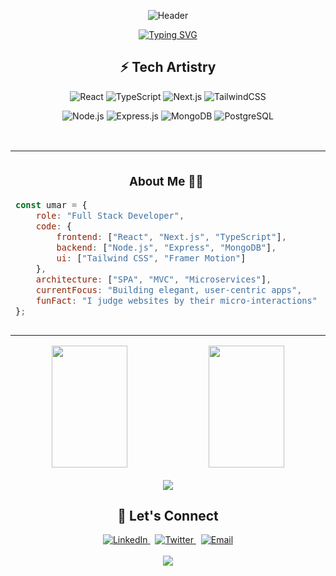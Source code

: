 <div align="center">
  
  ![Header](https://capsule-render.vercel.app/api?type=waving&color=0:2F81F7,100:1D45A9&height=200&section=header&text=Umar%20Shaikh&fontSize=50&fontColor=ffffff&fontAlignY=35&desc=Full%20Stack%20Developer%20|%20UI%20Enthusiast&descAlignY=55&animation=twinkling)

  [![Typing SVG](https://readme-typing-svg.demolab.com?font=Poppins&weight=600&size=24&duration=3000&pause=1000&color=2F81F7&center=true&vCenter=true&width=435&lines=MERN+Stack+Expert;3%2B+Years+of+Experience)](https://git.io/typing-svg)

</div>

<h2 align="center">⚡ Tech Artistry</h2>

<div align="center">
  
  ![React](https://img.shields.io/badge/React-20232A?style=for-the-badge&logo=react&logoColor=61DAFB)
  ![TypeScript](https://img.shields.io/badge/TypeScript-007ACC?style=for-the-badge&logo=typescript&logoColor=white)
  ![Next.js](https://img.shields.io/badge/Next.js-000000?style=for-the-badge&logo=next.js&logoColor=white)
  ![TailwindCSS](https://img.shields.io/badge/Tailwind_CSS-38B2AC?style=for-the-badge&logo=tailwind-css&logoColor=white)
  
  ![Node.js](https://img.shields.io/badge/Node.js-339933?style=for-the-badge&logo=node.js&logoColor=white)
  ![Express.js](https://img.shields.io/badge/Express.js-404D59?style=for-the-badge)
  ![MongoDB](https://img.shields.io/badge/MongoDB-4EA94B?style=for-the-badge&logo=mongodb&logoColor=white)
  ![PostgreSQL](https://img.shields.io/badge/PostgreSQL-316192?style=for-the-badge&logo=postgresql&logoColor=white)

</div>

<br/>

<table align="center">
<tr>
<td width="50%">

<h3 align="center">About Me 👨‍💻</h3>

```javascript
const umar = {
    role: "Full Stack Developer",
    code: {
        frontend: ["React", "Next.js", "TypeScript"],
        backend: ["Node.js", "Express", "MongoDB"],
        ui: ["Tailwind CSS", "Framer Motion"]
    },
    architecture: ["SPA", "MVC", "Microservices"],
    currentFocus: "Building elegant, user-centric apps",
    funFact: "I judge websites by their micro-interactions"
};
```

</td>
<td width="50%">

<h3 align="center">Current Endeavors 🎯</h3>

```javascript
const currentWork = {
    learning: [
        "Advanced Animation Techniques",
        "System Architecture",
        "Cloud Technologies"
    ],
    working_on: [
        "Enterprise MERN Applications",
        "Performance Optimization",
        "UI Component Library"
    ]
};
```

</td>
</tr>
</table>

<div align="center">
  <img width="49%" height="195px" src="https://github-readme-stats.vercel.app/api?username=umar-webdev&show_icons=true&count_private=true&hide_border=true&title_color=2F81F7&icon_color=2F81F7&text_color=c9d1d9&bg_color=0d1117" /> 
  <img width="49%" height="195px" src="https://github-readme-stats.vercel.app/api/top-langs/?username=umar-webdev&layout=compact&hide_border=true&title_color=2F81F7&text_color=c9d1d9&bg_color=0d1117" />
</div>

<br/>

<div align="center">
  <img src="https://streak-stats.demolab.com/?user=umar-webdev" />
</div>




<h2 align="center">🤝 Let's Connect</h2>

<div align="center">
  <a href="https://www.linkedin.com/in/umar-shaikh-5318bb183/">
    <img src="https://img.shields.io/badge/LinkedIn-20232A?style=for-the-badge&logo=linkedin&logoColor=2F81F7" alt="LinkedIn" />
  </a>&nbsp;
  <a href="https://x.com/umarsha308">
    <img src="https://img.shields.io/badge/Twitter-20232A?style=for-the-badge&logo=x&logoColor=2F81F7" alt="Twitter" />
  </a>&nbsp;
  <a href="mailto:umarshaikhshaikh7@gmail.com">
    <img src="https://img.shields.io/badge/Email-20232A?style=for-the-badge&logo=gmail&logoColor=2F81F7" alt="Email" />
  </a>
</div>

<br/>

<div align="center">
  <img src="https://capsule-render.vercel.app/api?type=waving&color=0:2F81F7,100:1D45A9&height=100&section=footer" />
</div>
